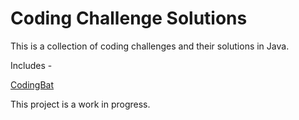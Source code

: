 # Coding Challenge Solutions

This is a collection of coding challenges and their solutions in Java.

Includes -

[CodingBat](https://codingbat.com/java)  

This project is a work in progress.